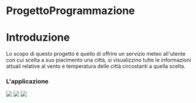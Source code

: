 # ProgettoProgrammazione



# Introduzione

Lo scopo di questo progetto è quello di offrire un servizio meteo all'utente con cui scelta a suo piacimento una città, si visualizzino tutte le informazioni attuali relative al vento e temperatura delle città circostanti a quella scelta.


### L'applicazione


<img src="/Users/luca/Desktop/OOP.jpg">
<img src="diagclassi.jpg">
<img src="diagseq.jpg">
